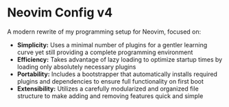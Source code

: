 # Neovim Config v4

A modern rewrite of my programming setup for Neovim, focused on:

* **Simplicity:** Uses a minimal number of plugins for a gentler learning curve yet still providing a complete programming environment
* **Efficiency:** Takes advantage of lazy loading to optimize startup times by loading only absolutely necessary plugins
* **Portability:** Includes a bootstrapper that automatically installs required plugins and dependencies to ensure full functionality on first boot
* **Extensibility:** Utilizes a carefully modularized and organized file structure to make adding and removing features quick and simple
